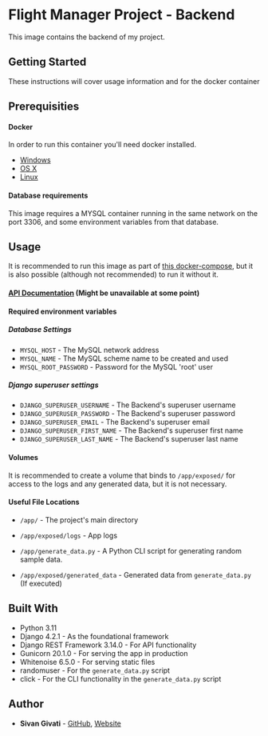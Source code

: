 # Flight Manager Project - Backend

This image contains the backend of my project. 

## Getting Started

These instructions will cover usage information and for the docker container 

## Prerequisities

#### Docker
In order to run this container you'll need docker installed.

* [Windows](https://docs.docker.com/windows/started)
* [OS X](https://docs.docker.com/mac/started/)
* [Linux](https://docs.docker.com/linux/started/)

#### Database requirements

This image requires a MYSQL container running in the same network on the port 3306, and some environment variables from that database.

## Usage

It is recommended to run this image as part of [this docker-compose](https://github.com/SiVGiV/FlightProject/blob/b07030804af6e818783ecc9a5074f65708b4f17b/docker-compose.yml), but it is also possible (although not recommended) to run it without it.

#### [API Documentation](http://project-docs.sivgiv.com/) (Might be unavailable at some point)

#### Required environment variables

##### Database Settings
* `MYSQL_HOST` - The MySQL network address
* `MYSQL_NAME` - The MySQL scheme name to be created and used
* `MYSQL_ROOT_PASSWORD` - Password for the MySQL 'root' user

##### Django superuser settings
* `DJANGO_SUPERUSER_USERNAME` - The Backend's superuser username
* `DJANGO_SUPERUSER_PASSWORD` -  The Backend's superuser password
* `DJANGO_SUPERUSER_EMAIL` -  The Backend's superuser email
* `DJANGO_SUPERUSER_FIRST_NAME` -  The Backend's superuser first name
* `DJANGO_SUPERUSER_LAST_NAME` -  The Backend's superuser last name

#### Volumes
It is recommended to create a volume that binds to `/app/exposed/` for access to the logs and any generated data, but it is not necessary.

#### Useful File Locations

* `/app/` - The project's main directory

* `/app/exposed/logs` - App logs
  
* `/app/generate_data.py` - A Python CLI script for generating random sample data.

* `/app/exposed/generated_data` - Generated data from `generate_data.py` (If executed)

## Built With

* Python 3.11
* Django 4.2.1 - As the foundational framework
* Django REST Framework 3.14.0 - For API functionality
* Gunicorn 20.1.0 - For serving the app in production
* Whitenoise 6.5.0 - For serving static files
* randomuser - For the `generate_data.py` script
* click - For the CLI functionality in the `generate_data.py` script


## Author

* **Sivan Givati** - [GitHub](https://github.com/sivgiv), [Website](https://sivgiv.com/)